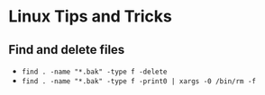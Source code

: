 # Linux Tips and Tricks

## Find and delete files

* `find . -name "*.bak" -type f -delete`
* `find . -name "*.bak" -type f -print0 | xargs -0 /bin/rm -f`
